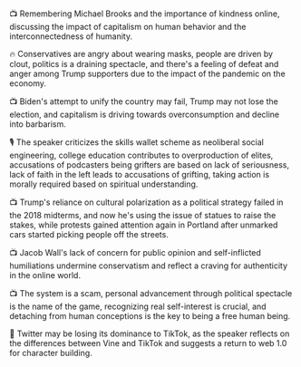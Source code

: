 📺 Remembering Michael Brooks and the importance of kindness online, discussing the impact of capitalism on human behavior and the interconnectedness of humanity.

🔥 Conservatives are angry about wearing masks, people are driven by clout, politics is a draining spectacle, and there's a feeling of defeat and anger among Trump supporters due to the impact of the pandemic on the economy.

📺 Biden's attempt to unify the country may fail, Trump may not lose the election, and capitalism is driving towards overconsumption and decline into barbarism.

🎙️ The speaker criticizes the skills wallet scheme as neoliberal social engineering, college education contributes to overproduction of elites, accusations of podcasters being grifters are based on lack of seriousness, lack of faith in the left leads to accusations of grifting, taking action is morally required based on spiritual understanding.

📺 Trump's reliance on cultural polarization as a political strategy failed in the 2018 midterms, and now he's using the issue of statues to raise the stakes, while protests gained attention again in Portland after unmarked cars started picking people off the streets.

📺 Jacob Wall's lack of concern for public opinion and self-inflicted humiliations undermine conservatism and reflect a craving for authenticity in the online world.

📺 The system is a scam, personal advancement through political spectacle is the name of the game, recognizing real self-interest is crucial, and detaching from human conceptions is the key to being a free human being.

📱 Twitter may be losing its dominance to TikTok, as the speaker reflects on the differences between Vine and TikTok and suggests a return to web 1.0 for character building.

